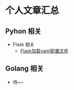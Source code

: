 # 个人文章汇总

## Pyhon 相关
- Flask 相关
  - [Flask加载yaml配置文件](https://blog.csdn.net/qq_22034353/article/details/88591681)


## Golang 相关
- 待~~
